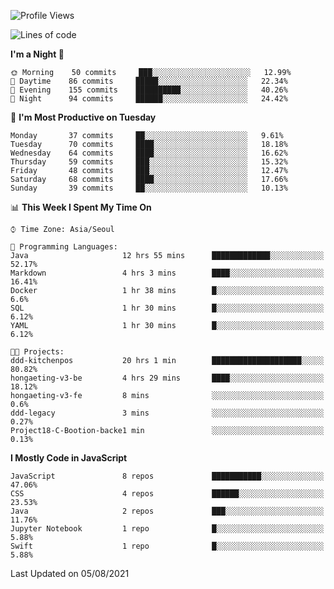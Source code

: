 <!--START_SECTION:waka-->
![Profile Views](http://img.shields.io/badge/Profile%20Views-0-blue)

![Lines of code](https://img.shields.io/badge/From%20Hello%20World%20I%27ve%20Written-92525%20lines%20of%20code-blue)

**I'm a Night 🦉** 

```text
🌞 Morning    50 commits     ███░░░░░░░░░░░░░░░░░░░░░░   12.99% 
🌆 Daytime    86 commits     █████░░░░░░░░░░░░░░░░░░░░   22.34% 
🌃 Evening    155 commits    ██████████░░░░░░░░░░░░░░░   40.26% 
🌙 Night      94 commits     ██████░░░░░░░░░░░░░░░░░░░   24.42%

```
📅 **I'm Most Productive on Tuesday** 

```text
Monday       37 commits     ██░░░░░░░░░░░░░░░░░░░░░░░   9.61% 
Tuesday      70 commits     ████░░░░░░░░░░░░░░░░░░░░░   18.18% 
Wednesday    64 commits     ████░░░░░░░░░░░░░░░░░░░░░   16.62% 
Thursday     59 commits     ███░░░░░░░░░░░░░░░░░░░░░░   15.32% 
Friday       48 commits     ███░░░░░░░░░░░░░░░░░░░░░░   12.47% 
Saturday     68 commits     ████░░░░░░░░░░░░░░░░░░░░░   17.66% 
Sunday       39 commits     ██░░░░░░░░░░░░░░░░░░░░░░░   10.13%

```


📊 **This Week I Spent My Time On** 

```text
⌚︎ Time Zone: Asia/Seoul

💬 Programming Languages: 
Java                     12 hrs 55 mins      █████████████░░░░░░░░░░░░   52.17% 
Markdown                 4 hrs 3 mins        ████░░░░░░░░░░░░░░░░░░░░░   16.41% 
Docker                   1 hr 38 mins        █░░░░░░░░░░░░░░░░░░░░░░░░   6.6% 
SQL                      1 hr 30 mins        █░░░░░░░░░░░░░░░░░░░░░░░░   6.12% 
YAML                     1 hr 30 mins        █░░░░░░░░░░░░░░░░░░░░░░░░   6.12%

🐱‍💻 Projects: 
ddd-kitchenpos           20 hrs 1 min        ████████████████████░░░░░   80.82% 
hongaeting-v3-be         4 hrs 29 mins       ████░░░░░░░░░░░░░░░░░░░░░   18.12% 
hongaeting-v3-fe         8 mins              ░░░░░░░░░░░░░░░░░░░░░░░░░   0.6% 
ddd-legacy               3 mins              ░░░░░░░░░░░░░░░░░░░░░░░░░   0.27% 
Project18-C-Bootion-backe1 min               ░░░░░░░░░░░░░░░░░░░░░░░░░   0.13%

```

**I Mostly Code in JavaScript** 

```text
JavaScript               8 repos             ███████████░░░░░░░░░░░░░░   47.06% 
CSS                      4 repos             ██████░░░░░░░░░░░░░░░░░░░   23.53% 
Java                     2 repos             ███░░░░░░░░░░░░░░░░░░░░░░   11.76% 
Jupyter Notebook         1 repo              █░░░░░░░░░░░░░░░░░░░░░░░░   5.88% 
Swift                    1 repo              █░░░░░░░░░░░░░░░░░░░░░░░░   5.88%

```



 Last Updated on 05/08/2021
<!--END_SECTION:waka-->
